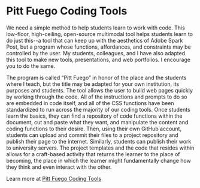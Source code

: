 # Pitt Fuego Coding Tools


 
We need a simple method to help students learn to work with code. This low-floor, high-ceiling, open-source multimodal tool helps students learn to do just this--a tool that can keep up with the aesthetics of Adobe Spark Post, but a program whose functions, affordances, and constraints may be controlled by the user. My students, colleagues, and I have also adapted this tool to make new tools, presentations, and web portfolios. I encourage you to do the same. 

The program is called “Pitt Fuego” in honor of the place and the students where I teach, but the title may be adapted for your own institution, its purposes and students. The tool allows the user to build web pages quickly by working through the code. All of the instructions and prompts to do so are embedded in code itself, and all of the CSS functions have been standardized to run across the majority of our coding tools. Once students learn the basics, they can find a repository of code functions within the document, cut and paste what they want, and manipulate the content and coding functions to their desire. Then, using their own GitHub account, students can upload and commit their files to a project repository and publish their page to the internet. Similarly, students can publish their work to university servers. The project templates and the code that resides within allows for a craft-based activity that returns the learner to the place of becoming, the place in which the learner might fundamentally change how they think and even interact with the other. 


Learn more at [Pitt Fuego Coding Tools](https://pitt-fuego.github.io/Pitt-Fuego-Coding-Tools/)


